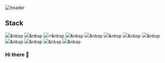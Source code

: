![header](https://capsule-render.vercel.app/api?type=waving&color=065ac9&height=300&section=header&text=HongRok%20K.&fontSize=80&animation=fadeIn&fontColor=FFFFFF&fontAlignY=45)

## Stack
<img src="https://img.shields.io/badge/React-61DAFB?style=flat-square&logo=React&logoColor=white"/>&nbsp 
<img src="https://img.shields.io/badge/Next.js-000000?style=flat-square&logo=Next.js&logoColor=white"/>&nbsp 
<img src="https://img.shields.io/badge/JavaScript-F7DF1E?style=flat-square&logo=JavaScript&logoColor=white"/><&nbsp 
<img src="https://img.shields.io/badge/Tailwind CSS-06B6D4?style=flat-square&logo=Tailwind CSS&logoColor=white"/>&nbsp 
<img src="https://img.shields.io/badge/Node.js-339933?style=flat-square&logo=Node.js&logoColor=white"/>&nbsp 
<img src="https://img.shields.io/badge/Express-000000?style=flat-square&logo=Express&logoColor=white"/>&nbsp 
<img src="https://img.shields.io/badge/Python-3776AB?style=flat-square&logo=Python&logoColor=white"/>&nbsp 
<img src="https://img.shields.io/badge/C-A8B9CC?style=flat-square&logo=C&logoColor=white"/>&nbsp 
<img src="https://img.shields.io/badge/Docker-2496ED?style=flat-square&logo=Dokcer&logoColor=white"/>&nbsp 
<img src="https://img.shields.io/badge/MySQL-4479A1?style=flat-square&logo=MySQL&logoColor=white"/>&nbsp 
<img src="https://img.shields.io/badge/MariaDB-003545?style=flat-square&logo=MariaDB&logoColor=white"/>&nbsp 
<img src="https://img.shields.io/badge/Firebase-FFCA28?style=flat-square&logo=Firebase&logoColor=white"/>&nbsp 



### Hi there 👋
